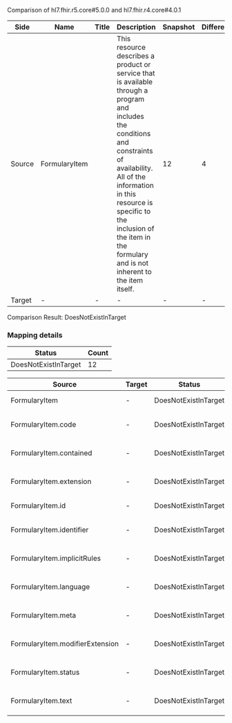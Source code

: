 Comparison of hl7.fhir.r5.core#5.0.0 and hl7.fhir.r4.core#4.0.1

| Side | Name | Title | Description | Snapshot | Differential |
| --- | --- | --- | --- | --- | --- |
| Source | FormularyItem |  | This resource describes a product or service that is available through a program and includes the conditions and constraints of availability.  All of the information in this resource is specific to the inclusion of the item in the formulary and is not inherent to the item itself. | 12 | 4 |
| Target | - | - | - | - | - |


Comparison Result: DoesNotExistInTarget


### Mapping details

| Status | Count |
| ------ | ----- |
DoesNotExistInTarget | 12 |


| Source | Target | Status | Message |
| ------ | ------ | ------ | ------- |
| FormularyItem | - | DoesNotExistInTarget | FormularyItem does not exist in target and has no mapping |
| FormularyItem.code | - | DoesNotExistInTarget | FormularyItem.code does not exist in target and has no mapping |
| FormularyItem.contained | - | DoesNotExistInTarget | FormularyItem.contained does not exist in target and has no mapping |
| FormularyItem.extension | - | DoesNotExistInTarget | FormularyItem.extension does not exist in target and has no mapping |
| FormularyItem.id | - | DoesNotExistInTarget | FormularyItem.id does not exist in target and has no mapping |
| FormularyItem.identifier | - | DoesNotExistInTarget | FormularyItem.identifier does not exist in target and has no mapping |
| FormularyItem.implicitRules | - | DoesNotExistInTarget | FormularyItem.implicitRules does not exist in target and has no mapping |
| FormularyItem.language | - | DoesNotExistInTarget | FormularyItem.language does not exist in target and has no mapping |
| FormularyItem.meta | - | DoesNotExistInTarget | FormularyItem.meta does not exist in target and has no mapping |
| FormularyItem.modifierExtension | - | DoesNotExistInTarget | FormularyItem.modifierExtension does not exist in target and has no mapping |
| FormularyItem.status | - | DoesNotExistInTarget | FormularyItem.status does not exist in target and has no mapping |
| FormularyItem.text | - | DoesNotExistInTarget | FormularyItem.text does not exist in target and has no mapping |

